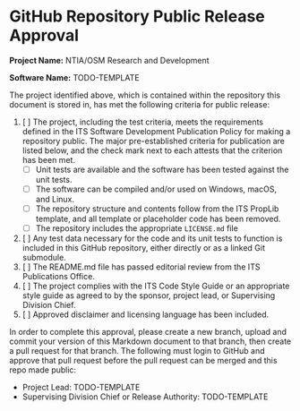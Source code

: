 # GitHub Repository Public Release Approval

**Project Name:** NTIA/OSM Research and Development

**Software Name:** TODO-TEMPLATE

The project identified above, which is contained within the repository this
document is stored in, has met the following criteria for public release:

1. [ ] The project, including the test criteria, meets the requirements defined
in the ITS Software Development Publication Policy for making a repository public.
The major pre-established criteria for publication are listed below, and the check
mark next to each attests that the criterion has been met.
    * [ ] Unit tests are available and the software has been tested against the unit tests.
    * [ ] The software can be compiled and/or used on Windows, macOS, and Linux.
    * [ ] The repository structure and contents follow from the ITS PropLib template, and
    all template or placeholder code has been removed.
    * [ ] The repository includes the appropriate `LICENSE.md` file
2. [ ] Any test data necessary for the code and its unit tests to function is included in this
GitHub repository, either directly or as a linked Git submodule.
3. [ ] The README.md file has passed editorial review from the ITS Publications Office.
4. [ ] The project complies with the ITS Code Style Guide or an appropriate style
guide as agreed to by the sponsor, project lead, or Supervising Division Chief.
5. [ ] Approved disclaimer and licensing language has been included.

In order to complete this approval, please create a new branch, upload and commit
your version of this Markdown document to that branch, then create a pull request
for that branch. The following must login to GitHub and approve that pull request
before the pull request can be merged and this repo made public:

* Project Lead: TODO-TEMPLATE
* Supervising Division Chief or Release Authority: TODO-TEMPLATE
